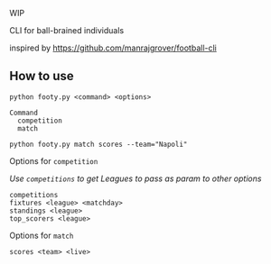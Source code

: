 WIP

CLI for ball-brained individuals

inspired by https://github.com/manrajgrover/football-cli

## How to use

```
python footy.py <command> <options>

Command
  competition
  match

python footy.py match scores --team="Napoli"
```

Options for `competition`

*Use `competitions` to get Leagues to pass as param to other options*

```
competitions
fixtures <league> <matchday>
standings <league>
top_scorers <league>
```

Options for `match`

```
scores <team> <live>
```
